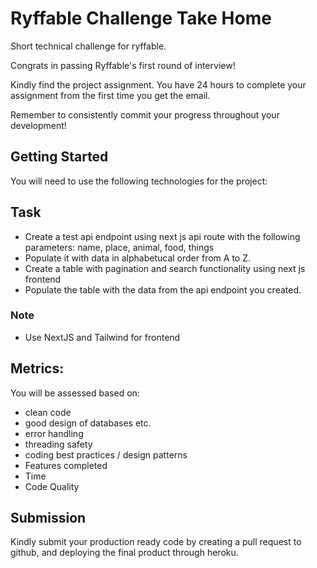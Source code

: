 # Ryffable Challenge Take Home
Short technical challenge for ryffable.

Congrats in passing Ryffable's first round of interview!

Kindly find the project assignment. You have 24 hours to complete your assignment from the first time you get the email.

Remember to consistently commit your progress throughout your development!

## Getting Started
You will need to use the following technologies for the project:

## Task
- Create a test api endpoint using next js api route with the following parameters: name, place, animal, food, things
- Populate it with data in alphabetucal order from A to Z.
- Create a table with pagination and search functionality using next js frontend
- Populate the table with the data from the api endpoint you created.

### Note
- Use NextJS and Tailwind for frontend

## Metrics:
You will be assessed based on:

- clean code
- good design of databases etc.
- error handling
- threading safety
- coding best practices / design patterns
- Features completed
- Time
- Code Quality

## Submission
Kindly submit your production ready code by creating a pull request to github, and deploying the final product through heroku.
